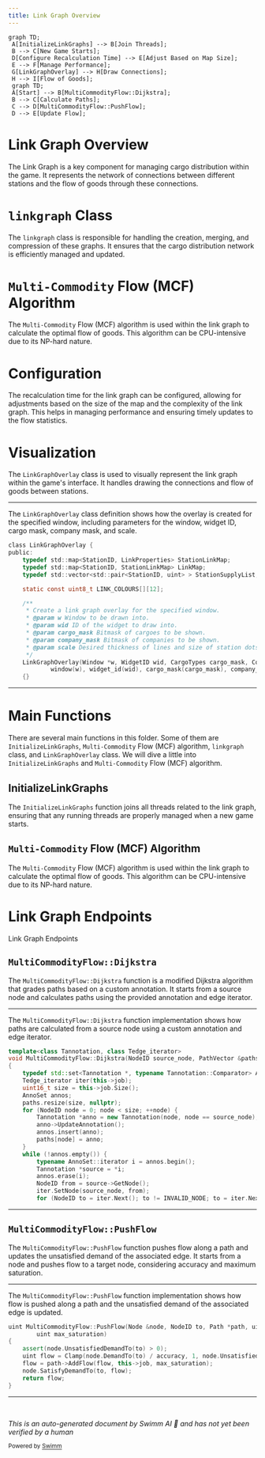 ```yaml
---
title: Link Graph Overview
---
```

```mermaid
graph TD;
 A[InitializeLinkGraphs] --> B[Join Threads];
 B --> C[New Game Starts];
 D[Configure Recalculation Time] --> E[Adjust Based on Map Size];
 E --> F[Manage Performance];
 G[LinkGraphOverlay] --> H[Draw Connections];
 H --> I[Flow of Goods];
 graph TD;
 A[Start] --> B[MultiCommodityFlow::Dijkstra];
 B --> C[Calculate Paths];
 C --> D[MultiCommodityFlow::PushFlow];
 D --> E[Update Flow];
```

# Link Graph Overview

The Link Graph is a key component for managing cargo distribution within the game. It represents the network of connections between different stations and the flow of goods through these connections.

# <SwmToken path="src/linkgraph/linkgraph_gui.h" pos="8:13:13" line-data="/** @file linkgraph_gui.h Declaration of linkgraph overlay GUI. */">`linkgraph`</SwmToken> Class

The <SwmToken path="src/linkgraph/linkgraph_gui.h" pos="8:13:13" line-data="/** @file linkgraph_gui.h Declaration of linkgraph overlay GUI. */">`linkgraph`</SwmToken> class is responsible for handling the creation, merging, and compression of these graphs. It ensures that the cargo distribution network is efficiently managed and updated.

# <SwmToken path="src/linkgraph/mcf.cpp" pos="1:13:15" line-data="/** @file mcf.cpp Definition of Multi-Commodity-Flow solver. */">`Multi-Commodity`</SwmToken> Flow (MCF) Algorithm

The <SwmToken path="src/linkgraph/mcf.cpp" pos="1:13:15" line-data="/** @file mcf.cpp Definition of Multi-Commodity-Flow solver. */">`Multi-Commodity`</SwmToken> Flow (MCF) algorithm is used within the link graph to calculate the optimal flow of goods. This algorithm can be CPU-intensive due to its NP-hard nature.

# Configuration

The recalculation time for the link graph can be configured, allowing for adjustments based on the size of the map and the complexity of the link graph. This helps in managing performance and ensuring timely updates to the flow statistics.

# Visualization

The <SwmToken path="src/linkgraph/linkgraph_gui.h" pos="41:2:2" line-data="class LinkGraphOverlay {">`LinkGraphOverlay`</SwmToken> class is used to visually represent the link graph within the game's interface. It handles drawing the connections and flow of goods between stations.

<SwmSnippet path="/src/linkgraph/linkgraph_gui.h" line="41">

---

The <SwmToken path="src/linkgraph/linkgraph_gui.h" pos="41:2:2" line-data="class LinkGraphOverlay {">`LinkGraphOverlay`</SwmToken> class definition shows how the overlay is created for the specified window, including parameters for the window, widget ID, cargo mask, company mask, and scale.

```c
class LinkGraphOverlay {
public:
	typedef std::map<StationID, LinkProperties> StationLinkMap;
	typedef std::map<StationID, StationLinkMap> LinkMap;
	typedef std::vector<std::pair<StationID, uint> > StationSupplyList;

	static const uint8_t LINK_COLOURS[][12];

	/**
	 * Create a link graph overlay for the specified window.
	 * @param w Window to be drawn into.
	 * @param wid ID of the widget to draw into.
	 * @param cargo_mask Bitmask of cargoes to be shown.
	 * @param company_mask Bitmask of companies to be shown.
	 * @param scale Desired thickness of lines and size of station dots.
	 */
	LinkGraphOverlay(Window *w, WidgetID wid, CargoTypes cargo_mask, CompanyMask company_mask, uint scale) :
			window(w), widget_id(wid), cargo_mask(cargo_mask), company_mask(company_mask), scale(scale), dirty(true)
	{}
```

---

</SwmSnippet>

# Main Functions

There are several main functions in this folder. Some of them are `InitializeLinkGraphs`, <SwmToken path="src/linkgraph/mcf.cpp" pos="1:13:15" line-data="/** @file mcf.cpp Definition of Multi-Commodity-Flow solver. */">`Multi-Commodity`</SwmToken> Flow (MCF) algorithm, <SwmToken path="src/linkgraph/linkgraph_gui.h" pos="8:13:13" line-data="/** @file linkgraph_gui.h Declaration of linkgraph overlay GUI. */">`linkgraph`</SwmToken> class, and <SwmToken path="src/linkgraph/linkgraph_gui.h" pos="41:2:2" line-data="class LinkGraphOverlay {">`LinkGraphOverlay`</SwmToken> class. We will dive a little into `InitializeLinkGraphs` and <SwmToken path="src/linkgraph/mcf.cpp" pos="1:13:15" line-data="/** @file mcf.cpp Definition of Multi-Commodity-Flow solver. */">`Multi-Commodity`</SwmToken> Flow (MCF) algorithm.

## InitializeLinkGraphs

The `InitializeLinkGraphs` function joins all threads related to the link graph, ensuring that any running threads are properly managed when a new game starts.

## <SwmToken path="src/linkgraph/mcf.cpp" pos="1:13:15" line-data="/** @file mcf.cpp Definition of Multi-Commodity-Flow solver. */">`Multi-Commodity`</SwmToken> Flow (MCF) Algorithm

The <SwmToken path="src/linkgraph/mcf.cpp" pos="1:13:15" line-data="/** @file mcf.cpp Definition of Multi-Commodity-Flow solver. */">`Multi-Commodity`</SwmToken> Flow (MCF) algorithm is used within the link graph to calculate the optimal flow of goods. This algorithm can be CPU-intensive due to its NP-hard nature.

# Link Graph Endpoints

Link Graph Endpoints

## <SwmToken path="src/linkgraph/mcf.cpp" pos="257:2:4" line-data="void MultiCommodityFlow::Dijkstra(NodeID source_node, PathVector &amp;paths)">`MultiCommodityFlow::Dijkstra`</SwmToken>

The <SwmToken path="src/linkgraph/mcf.cpp" pos="257:2:4" line-data="void MultiCommodityFlow::Dijkstra(NodeID source_node, PathVector &amp;paths)">`MultiCommodityFlow::Dijkstra`</SwmToken> function is a modified Dijkstra algorithm that grades paths based on a custom annotation. It starts from a source node and calculates paths using the provided annotation and edge iterator.

<SwmSnippet path="/src/linkgraph/mcf.cpp" line="256">

---

The <SwmToken path="src/linkgraph/mcf.cpp" pos="257:2:4" line-data="void MultiCommodityFlow::Dijkstra(NodeID source_node, PathVector &amp;paths)">`MultiCommodityFlow::Dijkstra`</SwmToken> function implementation shows how paths are calculated from a source node using a custom annotation and edge iterator.

```c++
template<class Tannotation, class Tedge_iterator>
void MultiCommodityFlow::Dijkstra(NodeID source_node, PathVector &paths)
{
	typedef std::set<Tannotation *, typename Tannotation::Comparator> AnnoSet;
	Tedge_iterator iter(this->job);
	uint16_t size = this->job.Size();
	AnnoSet annos;
	paths.resize(size, nullptr);
	for (NodeID node = 0; node < size; ++node) {
		Tannotation *anno = new Tannotation(node, node == source_node);
		anno->UpdateAnnotation();
		annos.insert(anno);
		paths[node] = anno;
	}
	while (!annos.empty()) {
		typename AnnoSet::iterator i = annos.begin();
		Tannotation *source = *i;
		annos.erase(i);
		NodeID from = source->GetNode();
		iter.SetNode(source_node, from);
		for (NodeID to = iter.Next(); to != INVALID_NODE; to = iter.Next()) {
```

---

</SwmSnippet>

## <SwmToken path="src/linkgraph/mcf.cpp" pos="344:2:4" line-data="uint MultiCommodityFlow::PushFlow(Node &amp;node, NodeID to, Path *path, uint accuracy,">`MultiCommodityFlow::PushFlow`</SwmToken>

The <SwmToken path="src/linkgraph/mcf.cpp" pos="344:2:4" line-data="uint MultiCommodityFlow::PushFlow(Node &amp;node, NodeID to, Path *path, uint accuracy,">`MultiCommodityFlow::PushFlow`</SwmToken> function pushes flow along a path and updates the unsatisfied demand of the associated edge. It starts from a node and pushes flow to a target node, considering accuracy and maximum saturation.

<SwmSnippet path="/src/linkgraph/mcf.cpp" line="344">

---

The <SwmToken path="src/linkgraph/mcf.cpp" pos="344:2:4" line-data="uint MultiCommodityFlow::PushFlow(Node &amp;node, NodeID to, Path *path, uint accuracy,">`MultiCommodityFlow::PushFlow`</SwmToken> function implementation shows how flow is pushed along a path and the unsatisfied demand of the associated edge is updated.

```c++
uint MultiCommodityFlow::PushFlow(Node &node, NodeID to, Path *path, uint accuracy,
		uint max_saturation)
{
	assert(node.UnsatisfiedDemandTo(to) > 0);
	uint flow = Clamp(node.DemandTo(to) / accuracy, 1, node.UnsatisfiedDemandTo(to));
	flow = path->AddFlow(flow, this->job, max_saturation);
	node.SatisfyDemandTo(to, flow);
	return flow;
}
```

---

</SwmSnippet>

&nbsp;

*This is an auto-generated document by Swimm AI 🌊 and has not yet been verified by a human*

<SwmMeta version="3.0.0" repo-id="Z2l0aHViJTNBJTNBT3BlblRURC1jb3BpbG90LWRlbW8lM0ElM0Fzd2ltbWlv" repo-name="OpenTTD-copilot-demo"><sup>Powered by [Swimm](/)</sup></SwmMeta>
